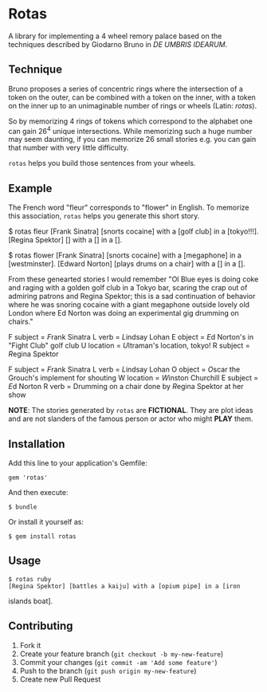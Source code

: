 # Rotas

A library for implementing a 4 wheel remory palace based on the
techniques described by Giodarno Bruno in _DE UMBRIS IDEARUM_.

## Technique

Bruno proposes a series of concentric rings where the intersection of a
token on the outer, can be combined with a token on the inner, with a
token on the inner up to an unimaginable number of rings or wheels
(Latin: _rotas_).

So by memorizing 4 rings of tokens which correspond to the alphabet one
can gain 26<sup>4</sup> unique intersections.  While memorizing such a
huge number may seem daunting, if you can memorize 26 small stories e.g.
<subject> <verb> <implement> <location> you can gain that number with
very little difficulty.

`rotas` helps you build those sentences from your wheels.

## Example

The French word "fleur" corresponds to "flower" in English.  To memorize
this association, `rotas` helps you generate this short story.

$ rotas fleur
\[Frank Sinatra\] \[snorts cocaine\] with a \[golf club\] in a \[tokyo!!!\].
\[Regina Spektor\] \[\] with a \[\] in a \[\].

$ rotas flower
\[Frank Sinatra\] \[snorts cocaine\] with a \[megaphone\] in a \[westminster\].
\[Edward Norton\] \[plays drums on a chair\] with a \[\] in a \[\].

From these genearted stories I would remember "Ol Blue eyes is doing
coke and raging with a golden golf club in a Tokyo bar, scaring the crap
out of admiring patrons and Regina Spektor; this is a sad continuation
of behavior where he was snoring cocaine with a giant megaphone outside
lovely old London where Ed Norton was doing an experimental gig drumming
on chairs."

F subject = *F*rank Sinatra
L verb = *L*indsay Lohan
E object = *E*d Norton's in "Fight Club" golf club
U location = *U*ltraman's location, tokyo!
R subject = *R*egina Spektor

F subject = *F*rank Sinatra
L verb = *L*indsay Lohan
O object = *O*scar the Grouch's implement for shouting
W location = *W*inston Churchill
E subject = *E*d Norton
R verb = Drumming on a chair done by *R*egina Spektor at her show

**NOTE**:  The stories generated by `rotas` are **FICTIONAL**.  They are
plot ideas and are not slanders of the famous person or actor who might
**PLAY** them.

## Installation

Add this line to your application's Gemfile:

    gem 'rotas'

And then execute:

    $ bundle

Or install it yourself as:

    $ gem install rotas

## Usage

    $ rotas ruby
    [Regina Spektor] [battles a kaiju] with a [opium pipe] in a [iron
islands boat].

## Contributing

1. Fork it
2. Create your feature branch (`git checkout -b my-new-feature`)
3. Commit your changes (`git commit -am 'Add some feature'`)
4. Push to the branch (`git push origin my-new-feature`)
5. Create new Pull Request
